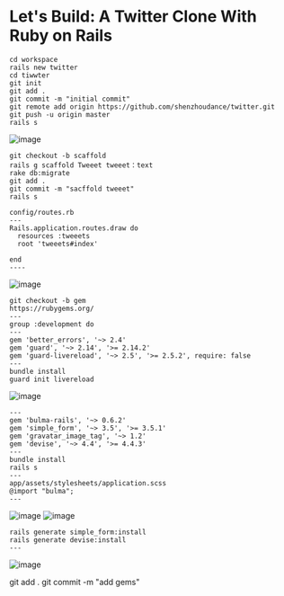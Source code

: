 # Let's Build: A Twitter Clone With Ruby on Rails

```
cd workspace
rails new twitter
cd tiwwter
git init
git add .
git commit -m "initial commit"
git remote add origin https://github.com/shenzhoudance/twitter.git
git push -u origin master
rails s
```
![image](https://ws3.sinaimg.cn/large/006tNc79gy1fpsnyw9fzwj313m0z01kx.jpg)

```
git checkout -b scaffold
rails g scaffold Tweeet tweeet：text
rake db:migrate
git add .
git commit -m "sacffold tweeet"
rails s
```
```
config/routes.rb
---
Rails.application.routes.draw do
  resources :tweeets
  root 'tweeets#index'

end
----
```
![image](https://ws4.sinaimg.cn/large/006tNc79gy1fpso61lkjgj30ni0aoaam.jpg)


```
git checkout -b gem
https://rubygems.org/
---
group :development do
---
gem 'better_errors', '~> 2.4'
gem 'guard', '~> 2.14', '>= 2.14.2'
gem 'guard-livereload', '~> 2.5', '>= 2.5.2', require: false
---
bundle install
guard init livereload
```
![image](https://ws4.sinaimg.cn/large/006tNc79gy1fpsokdabp5j31kw0tfdns.jpg)
```
---
gem 'bulma-rails', '~> 0.6.2'
gem 'simple_form', '~> 3.5', '>= 3.5.1'
gem 'gravatar_image_tag', '~> 1.2'
gem 'devise', '~> 4.4', '>= 4.4.3'
---
bundle install
rails s
---
app/assets/stylesheets/application.scss
@import "bulma";
---
```
![image](https://ws3.sinaimg.cn/large/006tNc79gy1fpsostbjffj30rg0cyt9o.jpg)
![image](https://ws4.sinaimg.cn/large/006tNc79gy1fpsosobo67j30j8088gmk.jpg)
```
rails generate simple_form:install
rails generate devise:install
---
```
![image](https://ws4.sinaimg.cn/large/006tNc79gy1fpsotw13iij31kw0hoteo.jpg)


git add .
git commit -m "add gems"
